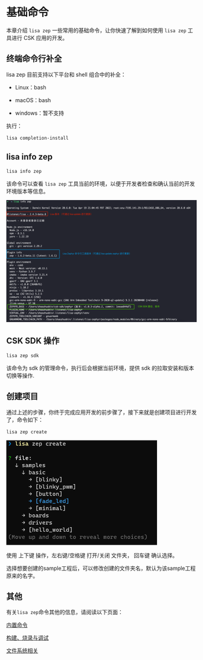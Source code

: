 # 基础命令
本章介绍 `lisa zep` 一些常用的基础命令，让你快速了解到如何使用 `lisa zep` 工具进行 CSK 应用的开发。


## 终端命令行补全

lisa zep 目前支持以下平台和 shell 组合中的补全：

- Linux：bash

- macOS：bash

- windows：暂不支持

执行：

```bash
lisa completion-install
```


## lisa info zep

```bash
lisa info zep
```

该命令可以查看 `lisa zep` 工具当前的环境，以便于开发者检查和确认当前的开发环境版本等信息。

![image](./images/info_zep_1.png)



## CSK SDK 操作

```bash
lisa zep sdk
```

该命令为 sdk 的管理命令，执行后会根据当前环境，提供 sdk 的拉取安装和版本切换等操作.

## 创建项目
通过上述的步骤，你终于完成应用开发的前步骤了，接下来就是创建项目进行开发了，命令如下：

```bash
lisa zep create
```

![image](./images/create_1.png)

使用 上下键 操作，左右键/空格键 打开/关闭 文件夹， 回车键 确认选择。

选择想要创建的sample工程后，可以修改创建的文件夹名，默认为该sample工程原来的名字。

## 其他

有关`lisa zep`命令其他的信息，请阅读以下页面：

[内置命令](../lisa_plugin_zephyr/command_detail.md)

[构建、烧录与调试](../lisa_plugin_zephyr/build_flash_debug.md)

[文件系统相关](../lisa_plugin_zephyr/filesystem.md)
